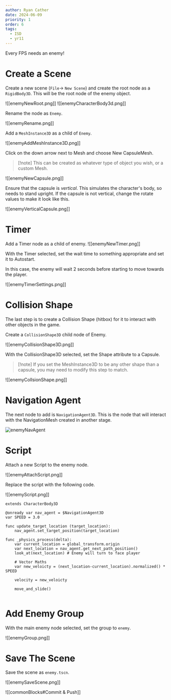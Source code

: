 ```yaml
---
author: Ryan Cather
date: 2024-06-09
priority: 1
order: 6
tags:
  - ISD
  - yr11
---
```


Every FPS needs an enemy!

# Create a Scene

Create a new scene (`File`→ `New Scene`) and create the root node as a `RigidBody3D`. This will be the root node of the enemy object.

![[enemyNewRoot.png]]
![[enemyCharacterBody3d.png]]

Rename the node as `Enemy`.

![[enemyRename.png]]

Add a `MeshInstance3D` as a child of `Enemy`.

![[enemyAddMeshInstance3D.png]]

Click on the down arrow next to Mesh and choose New CapsuleMesh.

> [!note] This can be created as whatever type of object you wish, or a custom Mesh.

![[enemyNewCapsule.png]]

Ensure that the capsule is *vertical*. This simulates the character's body, so needs to stand upright. If the capsule is not vertical, change the rotate values to make it look like this.

![[enemyVerticalCapsule.png]]

# Timer

Add a Timer node as a child of enemy.
![[enemyNewTimer.png]]

With the Timer selected, set the wait time to something appropriate and set it to Autostart.

In this case, the enemy will wait 2 seconds before starting to move towards the player.

![[enemyTimerSettings.png]]


# Collision Shape

The last step is to create a Collision Shape (hitbox) for it to interact with other objects in the game.

Create a `CollisionShape3D` child node of Enemy.

![[enemyCollisionShape3D.png]]

With the CollisionShape3D selected, set the Shape attribute to a Capsule.

> [!note] If you set the MeshInstance3D to be any other shape than a capsule, you may need to modify this step to match.

![[enemyCollsionShape.png]]

# Navigation Agent
The next node to add is `NavigationAgent3D`. This is the node that will interact with the NavigationMesh created in another stage.

![enemyNavAgent](enemyNavAgent.png)

# Script

Attach a new Script to the enemy node.

![[enemyAttachScript.png]]

Replace the script with the following code.

![[enemyScript.png]]

```gdscript
extends CharacterBody3D

@onready var nav_agent = $NavigationAgent3D
var SPEED = 3.0

func update_target_location (target_location):
	nav_agent.set_target_position(target_location)

func _physics_process(delta):
	var current_location = global_transform.origin
	var next_location = nav_agent.get_next_path_position()
	look_at(next_location) # Enemy will turn to face player
	
	# Vector Maths
	var new_veloicty = (next_location-current_location).normalized() * SPEED

	velocity = new_veloicty
	
	move_and_slide()
	
```

# Add Enemy Group

With the main enemy node selected, set the group to `enemy`.

![[enemyGroup.png]]


# Save The Scene

Save the scene as `enemy.tscn`. 

![[enemySaveScene.png]]


![[commonBlocks#Commit & Push]]